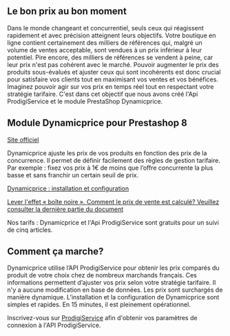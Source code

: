 ## Le bon prix au bon moment

Dans le monde changeant et concurrentiel, seuls ceux qui réagissent rapidement et avec précision atteignent leurs objectifs. Votre boutique en ligne contient certainement des milliers de références qui, malgré un volume de ventes acceptable, sont vendues à un prix inférieur à leur potentiel. Pire encore, des milliers de références se vendent à peine, car leur prix n'est pas cohérent avec le marché. Pouvoir augmenter le prix des produits sous-évalués et ajuster ceux qui sont incohérents est donc crucial pour satisfaire vos clients tout en maximisant vos ventes et vos bénéfices. Imaginez pouvoir agir sur vos prix en temps réel tout en respectant votre stratégie tarifaire. C'est dans cet objectif que nous avons créé l'Api ProdigiService et le module PrestaShop Dynamicprice. 

## Module Dynamicprice pour Prestashop 8

[Site officiel](https://www.prodigiservice.fr)
 
Dynamicprice ajuste les prix de vos produits en fonction des prix de la concurrence. Il permet de définir facilement des règles de gestion tarifaire. Par exemple : fixez vos prix à 1€ de moins que l’offre concurrente la plus basse et sans franchir un certain seuil de prix. 

[Dynamicprice : installation et configuration](https://www.prodigiservice.fr/veille-tarifaire-prestashop-installation-configuration-module-dynamicprice)

[Lever l'effet « boîte noire ». Comment le prix de vente est calculé? Veuillez consulter la dernière partie du document](https://www.prodigiservice.fr/veille-tarifaire-prestashop-installation-configuration-module-dynamicprice)

Nos tarifs : Dynamicprice et l'Api ProdigiService sont gratuits pour un suivi de cinq articles. 

## Comment ça marche?

Dynamicprice utilise l’API ProdigiService pour obtenir les prix comparés du produit de votre choix chez de nombreux marchands français. Ces informations permettent d’ajuster vos prix selon votre stratégie tarifaire. Il n'y a aucune modification en base de données. Les prix sont surchargés de manière dynamique. L’installation et la configuration de Dynamicprice sont simples et rapides. En 15 minutes, il est pleinement opérationnel. 

Inscrivez-vous sur [ProdigiService](https://www.prodigiservice.fr/login) afin d'obtenir vos paramètres de connexion à l'API ProdigiService.

